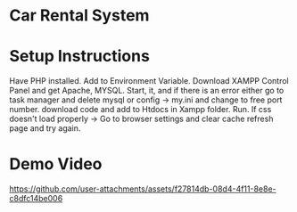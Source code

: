 # Car Rental System

# Setup Instructions
Have PHP installed. Add to Environment Variable.
Download XAMPP Control Panel and get Apache, MYSQL.
Start, it, and if there is an error either go to task manager and delete mysql or config -> my.ini and change to free port number.
download code and add to Htdocs in Xampp folder.
Run. If css doesn't load properly -> Go to browser settings and clear cache refresh page and try again.

# Demo Video
https://github.com/user-attachments/assets/f27814db-08d4-4f11-8e8e-c8dfc14be006

